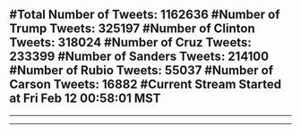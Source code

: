 #Total Number of Tweets: 1162636 
#Number of Trump Tweets: 325197
#Number of Clinton Tweets: 318024
#Number of Cruz Tweets: 233399
#Number of Sanders Tweets: 214100
#Number of Rubio Tweets: 55037
#Number of Carson Tweets: 16882
#Current Stream Started at Fri Feb 12 00:58:01 MST
---
---
---
